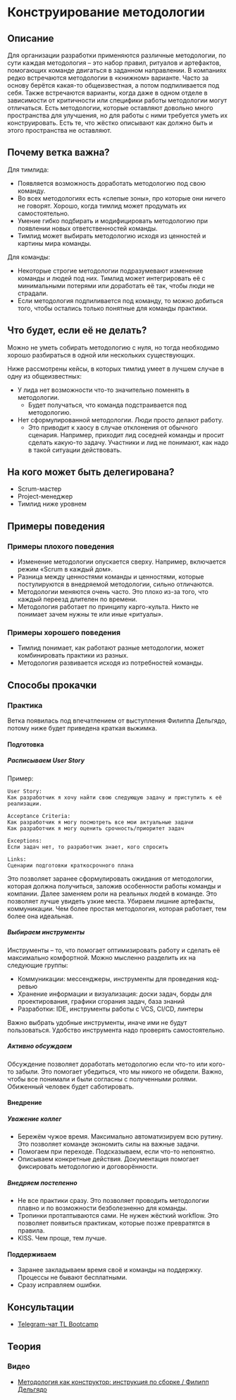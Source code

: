 # Конструирование методологии
## Описание
Для организации разработки применяются различные методологии, по сути каждая методология – это набор правил, ритуалов и артефактов, помогающих команде двигаться в заданном направлении. В компаниях редко встречаются методологии в «книжном» варианте. Часто за основу берётся какая-то общеизвестная, а потом подпиливается под себя. Также встречаются варианты, когда даже в одном отделе в зависимости от критичности или специфики работы методологии могут отличаться. Есть методологии, которые оставляют довольно много пространства для улучшения, но для работы с ними требуется уметь их конструировать. Есть те, что жёстко описывают как должно быть и этого пространства не оставляют.

## Почему ветка важна?
Для тимлида:
- Появляется возможность доработать методологию под свою команду.
- Во всех методологиях есть «слепые зоны», про которые они ничего не говорят. Хорошо, когда тимлид может продумать их самостоятельно.
- Умение гибко подбирать и модифицировать методологию при появлении новых ответственностей команды.
- Тимлид может выбирать методологию исходя из ценностей и картины мира команды.

Для команды:
- Некоторые строгие методологии подразумевают изменение команды и людей под них. Тимлид может интегрировать её с минимальными потерями или доработать её так, чтобы люди не страдали.
- Если методология подпиливается под команду, то можно добиться того, чтобы остались только понятные для команды практики.

## Что будет, если её не делать?
Можно не уметь собирать методологию с нуля, но тогда необходимо хорошо разбираться в одной или нескольких существующих.

Ниже рассмотрены кейсы, в которых тимлид умеет в лучшем случае в одну из общеизвестных:
- У лида нет возможности что-то значительно поменять в методологии.
  - Будет получаться, что команда подстраивается под методологию.
- Нет сформулированной методологии. Люди просто делают работу.
  - Это приводит к хаосу в случае отклонения от обычного сценария. Например, приходит лид соседней команды и просит сделать какую-то задачу. Участники и лид не понимают, как надо в такой ситуации действовать.

## На кого может быть делегирована?
- Scrum-мастер
- Project-менеджер
- Тимлид ниже уровнем

## Примеры поведения
### Примеры плохого поведения
- Изменение методологии опускается сверху. Например, включается режим «Scrum в каждый дом».
- Разница между ценностями команды и ценностями, которые постулируются в внедряемой методологии, сильно отличаются.
- Методологии меняются очень часто. Это плохо из-за того, что каждый переезд длителен по времени.
- Методология работает по принципу карго-культа. Никто не понимает зачем нужны те или иные «ритуалы».

### Примеры хорошего поведения
- Тимлид понимает, как работают разные методологии, может комбинировать практики из разных.
- Методология развивается исходя из потребностей команды.

## Способы прокачки
### Практика
Ветка появилась под впечатлением от выступления Филиппа Дельгядо, потому ниже будет приведена краткая выжимка.

#### Подготовка
##### Расписываем User Story
Пример:
```
User Story:
Как разработчик я хочу найти свою следующую задачу и приступить к её реализации.

Acceptance Criteria:
Как разработчик я могу посмотреть все мои актуальные задачи
Как разработчик я могу оценить срочность/приоритет задач

Exceptions:
Если задач нет, то разработчик знает, кого спросить

Links:
Сценарии подготовки краткосрочного плана
```
Это позволяет заранее сформулировать ожидания от методологии, которая должна получиться, заложив особенности работы команды и компании.
Далее заменяем роли на реальных людей в команде. Это позволяет лучше увидеть узкие места.
Убираем лишние артефакты, коммуникации. Чем более простая методология, которая работает, тем более она идеальная.

##### Выбираем инструменты
Инструменты – то, что помогает оптимизировать работу и сделать её максимально комфортной. Можно мысленно разделить их на следующие группы:
- Коммуникации: мессенджеры, инструменты для проведения код-ревью
- Хранение информации и визуализация: доски задач, борды для проектирования, графики сгорания задач, база знаний
- Разработки: IDE, инструменты работы с VCS, CI/CD, линтеры

Важно выбрать удобные инструменты, иначе ими не будут пользоваться. Удобство инструмента надо проверять самостоятельно.

##### Активно обсуждаем
Обсуждение позволяет доработать методологию если что-то или кого-то забыли.
Это помогает убедиться, что мы никого не обидели. Важно, чтобы все понимали и были согласны с полученными ролями. Обиженный человек будет саботировать.

#### Внедрение
##### Уважение коллег
- Бережём чужое время. Максимально автоматизируем всю рутину. Это позволяет команде экономить силы на важные задачи.
- Помогаем при переходе. Подсказываем, если что-то непонятно.
- Описываем конкретные действия. Документация помогает фиксировать методологию и договорённости.

##### Внедряем постепенно
- Не все практики сразу. Это позволяет проводить методологии плавно и по возможности безболезненно для команды.
- Тропинки протаптываются сами. Не нужен жёсткий workflow. Это позволяет появиться практикам, которые позже превратятся в правила.
- KISS. Чем проще, тем лучше.

#### Поддерживаем
- Заранее закладываем время своё и команды на поддержку. Процессы не бывают бесплатными.
- Сразу исправляем ошибки.

## Консультации
- [Telegram-чат TL Bootcamp](https://tlinks.run/tlbootcamp)

## Теория
### Видео
- [Методология как конструктор: инструкция по сборке / Филипп Дельгядо](https://www.youtube.com/watch?v=Jt2C4ta1rEo)
